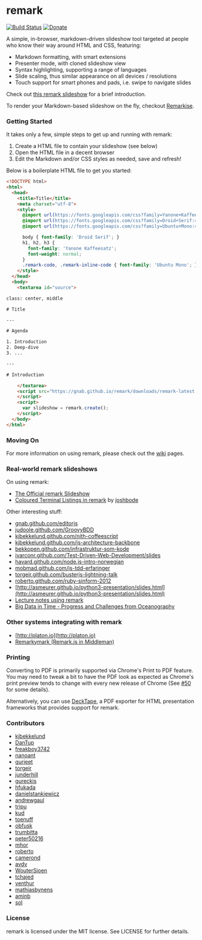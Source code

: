 # remark

[![Build Status](https://travis-ci.org/gnab/remark.svg?branch=develop)](https://travis-ci.org/gnab/remark)
[![Donate](https://www.paypalobjects.com/en_US/i/btn/btn_donate_SM.gif)](https://www.paypal.com/cgi-bin/webscr?cmd=_s-xclick&hosted_button_id=4ADT275DY7JTG)

A simple, in-browser, markdown-driven slideshow tool targeted at people who know their way around HTML and CSS, featuring:

- Markdown formatting, with smart extensions
- Presenter mode, with cloned slideshow view
- Syntax highlighting, supporting a range of languages
- Slide scaling, thus similar appearance on all devices / resolutions
- Touch support for smart phones and pads, i.e. swipe to navigate slides

Check out [this remark slideshow](http://gnab.github.com/remark) for a brief introduction.

To render your Markdown-based slideshow on the fly, checkout [Remarkise](https://gnab.github.io/remark/remarkise).

### Getting Started

It takes only a few, simple steps to get up and running with remark:

1. Create a HTML file to contain your slideshow (see below)
2. Open the HTML file in a decent browser
3. Edit the Markdown and/or CSS styles as needed, save and refresh!

Below is a boilerplate HTML file to get you started:

```html
<!DOCTYPE html>
<html>
  <head>
    <title>Title</title>
    <meta charset="utf-8">
    <style>
      @import url(https://fonts.googleapis.com/css?family=Yanone+Kaffeesatz);
      @import url(https://fonts.googleapis.com/css?family=Droid+Serif:400,700,400italic);
      @import url(https://fonts.googleapis.com/css?family=Ubuntu+Mono:400,700,400italic);

      body { font-family: 'Droid Serif'; }
      h1, h2, h3 {
        font-family: 'Yanone Kaffeesatz';
        font-weight: normal;
      }
      .remark-code, .remark-inline-code { font-family: 'Ubuntu Mono'; }
    </style>
  </head>
  <body>
    <textarea id="source">

class: center, middle

# Title

---

# Agenda

1. Introduction
2. Deep-dive
3. ...

---

# Introduction

    </textarea>
    <script src="https://gnab.github.io/remark/downloads/remark-latest.min.js">
    </script>
    <script>
      var slideshow = remark.create();
    </script>
  </body>
</html>
```

### Moving On

For more information on using remark, please check out the [wiki](http://github.com/gnab/remark/wiki) pages.

### Real-world remark slideshows

On using remark:

- [The Official remark Slideshow](http://gnab.github.com/remark)
- [Coloured Terminal Listings in remark](http://joshbode.github.com/remark/ansi.html) by [joshbode](https://github.com/joshbode)

Other interesting stuff:

- [gnab.github.com/editorjs](http://gnab.github.com/editorjs)
- [judoole.github.com/GroovyBDD](http://judoole.github.com/GroovyBDD)
- [kjbekkelund.github.com/nith-coffeescript](http://kjbekkelund.github.com/nith-coffeescript)
- [kjbekkelund.github.com/js-architecture-backbone](http://kjbekkelund.github.com/js-architecture-backbone)
- [bekkopen.github.com/infrastruktur-som-kode](http://bekkopen.github.com/infrastruktur-som-kode)
- [ivarconr.github.com/Test-Driven-Web-Development/slides](http://ivarconr.github.com/Test-Driven-Web-Development/slides)
- [havard.github.com/node.js-intro-norwegian](http://havard.github.com/node.js-intro-norwegian)
- [mobmad.github.com/js-tdd-erfaringer](http://mobmad.github.com/js-tdd-erfaringer)
- [torgeir.github.com/busterjs-lightning-talk](http://torgeir.github.com/busterjs-lightning-talk)
- [roberto.github.com/ruby-sinform-2012](http://roberto.github.com/ruby-sinform-2012)
- [http://asmeurer.github.io/python3-presentation/slides.html](http://asmeurer.github.io/python3-presentation/slides.html)
- [Lecture notes using remark](http://keysan.me/ee361/)
- [Big Data in Time - Progress and Challenges from Oceanography](http://www.jmlilly.net/talks/bigdata16.html)

### Other systems integrating with remark

- [http://platon.io](http://platon.io)
- [Remarkymark (Remark.js in Middleman)](https://github.com/camerond/remarkymark)

### Printing

Converting to PDF is primarily supported via Chrome's Print to PDF feature. You may need to tweak a bit to have the PDF look as expected as Chrome's print preview tends to change with every new release of Chrome (See [#50](https://github.com/gnab/remark/issues/50) for some details).

Alternatively, you can use [DeckTape](https://github.com/astefanutti/decktape), a PDF exporter for HTML presentation frameworks that provides support for remark.

### Contributors

- [kjbekkelund](https://github.com/kjbekkelund)
- [DanTup](https://github.com/DanTup)
- [freakboy3742](https://github.com/freakboy3742)
- [nanoant](https://github.com/nanoant)
- [gurjeet](https://github.com/gurjeet)
- [torgeir](https://github.com/torgeir)
- [junderhill](https://github.com/junderhill)
- [gureckis](https://github.com/gureckis)
- [hfukada](https://github.com/hfukada)
- [danielstankiewicz](https://github.com/danielstankiewicz)
- [andrewgaul](https://github.com/andrewgaul)
- [tripu](https://github.com/tripu)
- [kud](https://github.com/kud)
- [toenuff](https://github.com/toenuff)
- [obfusk](https://github.com/obfusk)
- [trumbitta](https://github.com/trumbitta)
- [peter50216](https://github.com/peter50216)
- [mhor](https://github.com/mhor)
- [roberto](https://github.com/roberto)
- [camerond](https://github.com/camerond)
- [avdv](https://github.com/avdv)
- [WouterSioen](https://github.com/WouterSioen)
- [tchajed](https://github.com/tchajed)
- [venthur](https://github.com/venthur)
- [mathiasbynens](https://github.com/mathiasbynens)
- [aminb](https://github.com/aminb)
- [sol](https://github.com/sol)

### License

remark is licensed under the MIT license. See LICENSE for further
details.

